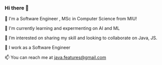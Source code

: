 ### Hi there 👋
👋 I'm a Software Engineer , MSc in Computer Science from MIU! 

🌱 I'm currently learning and expermenting on AI and ML 

👯 I’m interested on sharing my skill and looking to collaborate on Java, JS. 

💼 I work as a Software Engineer 

📫 You can reach me at java.features@gmail.com


<!--
**adyilam/adyilam** is a ✨ _special_ ✨ repository because its `README.md` (this file) appears on your GitHub profile.

Here are some ideas to get you started:

- 🔭 I’m currently working on ...
- 🌱 I’m currently learning AI and ML
- 👯 I’m looking to collaborate on Java, Js and 
- 🤔 I’m looking for help with ...
- 💬 Ask me about ...
- 📫 How to reach me: ...
- 😄 Pronouns: ...
- ⚡ Fun fact: ...
-->
